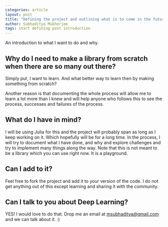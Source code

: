 ```yaml
---
categories: article
layout: post
title: "Defining the project and outlining what is to come in the future"
author: Subhaditya Mukherjee
tags: start defining post introduction
---
```

An introduction to what I want to do and why.

## Why do I need to make a library from scratch when there are so many out there?
Simply put, I want to learn. And what better way to learn then by making something from scratch?

Another reason is that documenting the whole process will allow me to learn a lot more than I knew and will help anyone who follows this to see the process, successes and failures of the process.

## What do I have in mind?
I will be using Julia for this and the project will probably span as long as I keep working on it. Which hopefully will be for a long time. In the process, I will try to document what I have done, and why and explore challenges and try to implement many things along the way. Note that this is not meant to be a library which you can use right now. It is a playground.

## Can I add to it?
Feel free to fork the project and add it to your version of the code. I do not get anything out of this except learning and sharing it with the community.

## Can I talk to you about Deep Learning?
YES! I would love to do that. Drop me an email at <msubhaditya@gmail.com> and we can talk about it. :)
